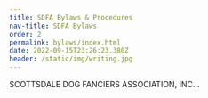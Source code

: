 ```yaml
---
title: SDFA Bylaws & Procedures
nav-title: SDFA Bylaws
order: 2
permalink: bylaws/index.html
date: 2022-09-15T23:26:23.380Z
header: /static/img/writing.jpg
---
```

SCOTTSDALE DOG FANCIERS ASSOCIATION, INC...
